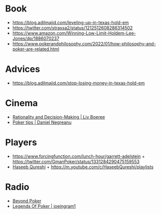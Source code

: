 # Book

- https://blog.adilmajid.com/leveling-up-in-texas-hold-em
- https://twitter.com/strassa2/status/1212512608286314502
- https://www.amazon.com/Winning-Low-Limit-Holdem-Lee-Jones/dp/1886070237
- https://www.pokerandphilosophy.com/2022/01/how-philosophy-and-poker-are-related.html
  

# Advices

- https://blog.adilmajid.com/stop-losing-money-in-texas-hold-em

# Cinema

- [Rationality and Decision-Making | Liv Boeree](https://m.youtube.com/playlist?list=PLWgq0OZMtwtOWGm5XrZE_omWLSQbFLVAY)
- [Poker tips | Daniel Negreanu](https://m.youtube.com/playlist?list=PL3N4X2KgtefdYT6dGleeoN00XxBbhZZ0V)

# Players

- https://www.forcingfunction.com/lunch-hour/garrett-adelstein + https://twitter.com/GmanPoker/status/1331284290475159553
- [Haseeb Qureshi](https://haseebq.com/glossary) + https://m.youtube.com/c/HaseebQureshi/playlists

# Radio

- [Beyond Poker](https://open.spotify.com/show/1mV7lY0wQ7oU7Nq2qvARsS?si=d7Js3AEjRVyLKmc1K5pLgQ)
- [Legends Of Poker | joeingram1](https://m.youtube.com/playlist?list=PLpkliKJ8JsTTuzD1tgH3o8-XWMdVxrNVO)